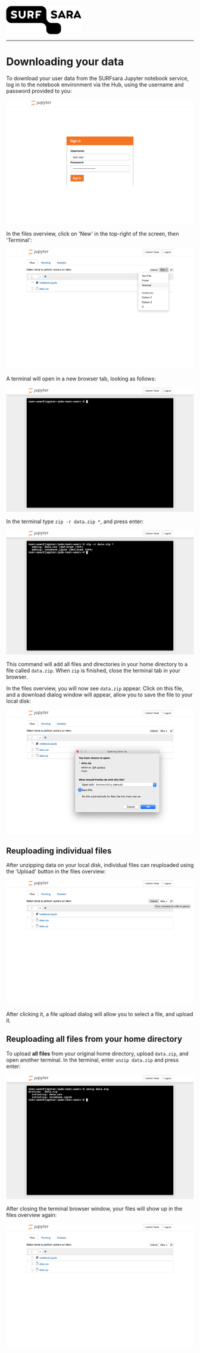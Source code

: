 <img height="75px" src="images/surfsara.png"/>
<hr/>

# Downloading your data
To download your user data from the SURFsara Jupyter notebook service, log in to the notebook environment via the Hub, using the username and password provided to you:

![image](images/sign-in.png)

In the files overview, click on 'New' in the top-right of the screen, then 'Terminal':

![image](images/new-terminal.png)

A terminal will open in a new browser tab, looking as follows:

![image](images/terminal.png)

In the terminal type `zip -r data.zip *`, and press enter:

![image](images/zip.png)

This command will add all files and directories in your home directory to a file called `data.zip`. When `zip` is finished, close the terminal tab in your browser.

In the files overview, you will now see `data.zip` appear. Click on this file, and a download dialog window will appear, allow you to save the file to your local disk:

![image](images/download.png)

## Reuploading individual files
After unzipping data on your local disk, individual files can reuploaded using the 'Upload' button in the files overview:

![image](images/upload.png)

After clicking it, a file upload dialog will allow you to select a file, and upload it.

## Reuploading all files from your home directory
To upload **all files** from your original home directory, upload `data.zip`, and open another terminal. In the terminal, enter `unzip data.zip` and press enter:

![image](images/unzip.png)

After closing the terminal browser window, your files will show up in the files overview again:

![image](images/files.png)
